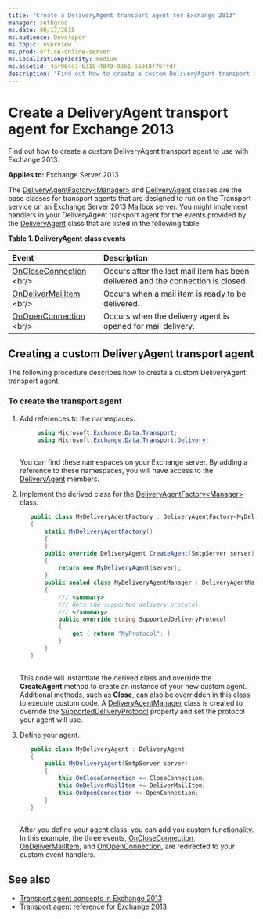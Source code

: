 ```yaml
---
title: "Create a DeliveryAgent transport agent for Exchange 2013"
manager: sethgros
ms.date: 09/17/2015
ms.audience: Developer
ms.topic: overview
ms.prod: office-online-server
ms.localizationpriority: medium
ms.assetid: 4af904d7-b315-4849-92b1-66018f76ffdf
description: "Find out how to create a custom DeliveryAgent transport agent to use with Exchange 2013."
---
```


# Create a DeliveryAgent transport agent for Exchange 2013

Find out how to create a custom DeliveryAgent transport agent to use with Exchange 2013.
  
**Applies to:** Exchange Server 2013
  
The [DeliveryAgentFactory\<Manager\>](https://msdn.microsoft.com/library/dd877550(v=exchg.150).aspx) and [DeliveryAgent](https://msdn.microsoft.com/library/microsoft.exchange.data.transport.delivery.deliveryagent(v=exchg.150).aspx) classes are the base classes for transport agents that are designed to run on the Transport service on an Exchange Server 2013 Mailbox server. You might implement handlers in your DeliveryAgent transport agent for the events provided by the [DeliveryAgent](https://msdn.microsoft.com/library/microsoft.exchange.data.transport.delivery.deliveryagent(v=exchg.150).aspx) class that are listed in the following table. 
  
**Table 1. DeliveryAgent class events**

|**Event**|**Description**|
|:-----|:-----|
|[OnCloseConnection](https://msdn.microsoft.com/library/microsoft.exchange.data.transport.delivery.deliveryagent.oncloseconnection(v=exchg.150).aspx) <br/> |Occurs after the last mail item has been delivered and the connection is closed.  <br/> |
|[OnDeliverMailItem](https://msdn.microsoft.com/library/microsoft.exchange.data.transport.delivery.deliveryagent.ondelivermailitem(v=exchg.150).aspx) <br/> |Occurs when a mail item is ready to be delivered.  <br/> |
|[OnOpenConnection](https://msdn.microsoft.com/library/microsoft.exchange.data.transport.delivery.deliveryagent.onopenconnection(v=exchg.150).aspx) <br/> |Occurs when the delivery agent is opened for mail delivery.  <br/> |
   
## Creating a custom DeliveryAgent transport agent

The following procedure describes how to create a custom DeliveryAgent transport agent. 
  
### To create the transport agent

1. Add references to the namespaces.
    
   ```cs
        using Microsoft.Exchange.Data.Transport;
        using Microsoft.Exchange.Data.Transport.Delivery;
    
   ```

   You can find these namespaces on your Exchange server. By adding a reference to these namespaces, you will have access to the [DeliveryAgent](https://msdn.microsoft.com/library/microsoft.exchange.data.transport.delivery.deliveryagent(v=exchg.150).aspx) members. 
    
2. Implement the derived class for the [DeliveryAgentFactory\<Manager\>](https://msdn.microsoft.com/library/dd877550(v=exchg.150).aspx) class. 
    
   ```cs
      public class MyDeliveryAgentFactory : DeliveryAgentFactory<MyDeliveryAgentFactory.MyDeliveryAgentManager>
      {
          static MyDeliveryAgentFactory()
          {
          }
          public override DeliveryAgent CreateAgent(SmtpServer server)
          {
              return new MyDeliveryAgent(server);
          }
          public sealed class MyDeliveryAgentManager : DeliveryAgentManager
          {
              /// <summary>
              /// Gets the supported delivery protocol.
              /// </summary>
              public override string SupportedDeliveryProtocol
              {
                  get { return "MyProtocol"; }
              }
          }
      }
  
   ```

   This code will instantiate the derived class and override the **CreateAgent** method to create an instance of your new custom agent. Additional methods, such as **Close**, can also be overridden in this class to execute custom code. A [DeliveryAgentManager](https://msdn.microsoft.com/library/Microsoft.Exchange.Data.Transport.Delivery.DeliveryAgentManager.aspx) class is created to override the [SupportedDeliveryProtocol](https://msdn.microsoft.com/library/Microsoft.Exchange.Data.Transport.Delivery.DeliveryAgentManager.SupportedDeliveryProtocol.aspx) property and set the protocol your agent will use. 
    
3. Define your agent.
    
   ```cs
      public class MyDeliveryAgent : DeliveryAgent
      {
          public MyDeliveryAgent(SmtpServer server)
          {
              this.OnCloseConnection += CloseConnection;
              this.OnDeliverMailItem += DeliverMailItem;
              this.OnOpenConnection += OpenConnection;
          }
      }
  
   ```

   After you define your agent class, you can add you custom functionality. In this example, the three events, [OnCloseConnection](https://msdn.microsoft.com/library/microsoft.exchange.data.transport.delivery.deliveryagent.oncloseconnection(v=exchg.150).aspx), [OnDeliverMailItem](https://msdn.microsoft.com/library/microsoft.exchange.data.transport.delivery.deliveryagent.ondelivermailitem(v=exchg.150).aspx), and [OnOpenConnection](https://msdn.microsoft.com/library/microsoft.exchange.data.transport.delivery.deliveryagent.onopenconnection(v=exchg.150).aspx), are redirected to your custom event handlers. 
    
## See also

- [Transport agent concepts in Exchange 2013](transport-agent-concepts-in-exchange-2013.md)
- [Transport agent reference for Exchange 2013](transport-agent-reference-for-exchange-2013.md)          

 
